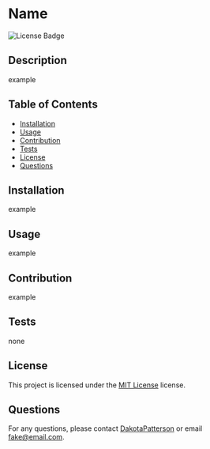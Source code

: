 # Name

  ![License Badge](https://img.shields.io/badge/License-MIT-yellow.svg)

  ## Description
  example

  ## Table of Contents
- [Installation](#installation)
- [Usage](#usage)
- [Contribution](#contribution)
- [Tests](#tests)
- [License](#license)
- [Questions](#questions)

## Installation
example


## Usage
example


## Contribution
example

## Tests
none


## License
This project is licensed under the [MIT License](https://opensource.org/licenses/MIT) license.


## Questions
For any questions, please contact [DakotaPatterson](https://github.com/DakotaPatterson) or email fake@email.com.

